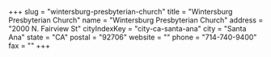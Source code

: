 +++
slug = "wintersburg-presbyterian-church"
title = "Wintersburg Presbyterian Church"
name = "Wintersburg Presbyterian Church"
address = "2000 N. Fairview St"
cityIndexKey = "city-ca-santa-ana"
city = "Santa Ana"
state = "CA"
postal = "92706"
website = ""
phone = "714-740-9400"
fax = ""
+++
